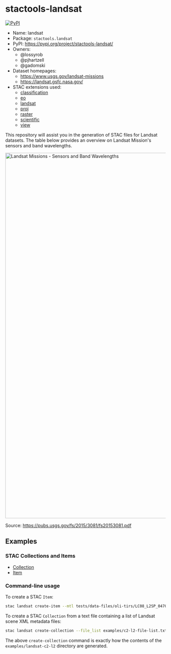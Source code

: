 # stactools-landsat

[![PyPI](https://img.shields.io/pypi/v/stactools-landsat)](https://pypi.org/project/stactools-landsat/)

- Name: landsat
- Package: `stactools.landsat`
- PyPI: <https://pypi.org/project/stactools-landsat/>
- Owners:
  - @lossyrob
  - @pjhartzell
  - @gadomski
- Dataset homepages:
  - <https://www.usgs.gov/landsat-missions>
  - <https://landsat.gsfc.nasa.gov/>
- STAC extensions used:
  - [classification](https://github.com/stac-extensions/classification)
  - [eo](https://github.com/stac-extensions/eo)
  - [landsat](https://stac-extensions.github.io/landsat/v2.0.0/schema.json)
  - [proj](https://github.com/stac-extensions/projection/)
  - [raster](https://github.com/stac-extensions/raster)
  - [scientific](https://github.com/stac-extensions/scientific)
  - [view](https://github.com/stac-extensions/view)

This repository will assist you in the generation of STAC files for Landsat datasets. The table below provides an overview on Landsat Mission's sensors and band wavelengths.

<!-- markdownlint-disable MD033 -->
<img width="1147" alt="Landsat Missions - Sensors and Band Wavelengths" src="https://user-images.githubusercontent.com/1312546/190440352-0b6e2c81-f1b4-48ff-bcf1-5b5addba1bd9.png">
<!-- markdownlint-enable MD033 -->

Source: <https://pubs.usgs.gov/fs/2015/3081/fs20153081.pdf>

## Examples

### STAC Collections and Items

- [Collection](examples/landsat-c2-l2/collection.json)
- [Item](examples/landsat-c2-l1/LM01_L1GS_001010_19720908_02_T2/LM01_L1GS_001010_19720908_02_T2.json)

### Command-line usage

To create a STAC `Item`:

```bash
stac landsat create-item --mtl tests/data-files/oli-tirs/LC08_L2SP_047027_20201204_20210313_02_T1_MTL.xml --output examples --usgs_geometry
```

To create a STAC `Collection` from a text file containing a list of Landsat scene XML metadata files:

```bash
stac landsat create-collection --file_list examples/c2-l2-file-list.txt --output examples/landsat-c2-l2 --id landsat-c2-l2 --usgs_geometry
```

The above `create-collection` command is exactly how the contents of the `examples/landsat-c2-l2` directory are generated.

